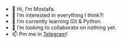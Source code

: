 - 👋 Hi, I’m Mostafa.
- 👀 I’m interested in everything I think?!
- 🌱 I’m currently learning Git & Python.
- 💞️ I’m looking to collaborate on nothing yet.
- 📫 Pm me in <a href="https://t.me/Ecsprt">Telegram<a>!

<!---
MOSiHiHi/MOSiHiHi is a ✨ special ✨ repository because its `README.md` (this file) appears on your GitHub profile.
You can click the Preview link to take a look at your changes.
--->
